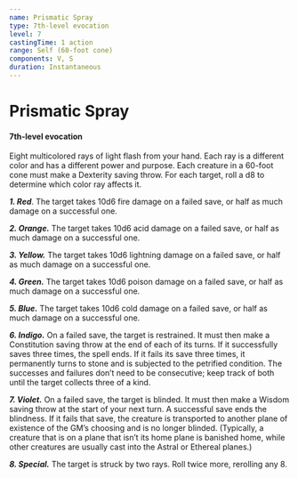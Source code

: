 ```yaml
---
name: Prismatic Spray
type: 7th-level evocation
level: 7
castingTime: 1 action
range: Self (60-foot cone)
components: V, S
duration: Instantaneous
---
```


# Prismatic Spray

#### 7th-level evocation

Eight multicolored rays of light flash from your hand. Each ray is a different color and has a different power and purpose. Each creature in a 60-foot cone must make a Dexterity saving throw. For each target, roll a d8 to determine which color ray affects it.

_**1\. Red**_. The target takes 10d6 fire damage on a failed save, or half as much damage on a successful one.

_**2\. Orange.**_ The target takes 10d6 acid damage on a failed save, or half as much damage on a successful one.

_**3\. Yellow.**_ The target takes 10d6 lightning damage on a failed save, or half as much damage on a successful one.

_**4\. Green.**_ The target takes 10d6 poison damage on a failed save, or half as much damage on a successful one.

_**5\. Blue.**_ The target takes 10d6 cold damage on a failed save, or half as much damage on a successful one.

_**6\. Indigo.**_ On a failed save, the target is restrained. It must then make a Constitution saving throw at the end of each of its turns. If it successfully saves three times, the spell ends. If it fails its save three times, it permanently turns to stone and is subjected to the petrified condition. The successes and failures don’t need to be consecutive; keep track of both until the target collects three of a kind.

_**7\. Violet.**_ On a failed save, the target is blinded. It must then make a Wisdom saving throw at the start of your next turn. A successful save ends the blindness. If it fails that save, the creature is transported to another plane of existence of the GM’s choosing and is no longer blinded. (Typically, a creature that is on a plane that isn’t its home plane is banished home, while other creatures are usually cast into the Astral or Ethereal planes.)

_**8\. Special.**_ The target is struck by two rays. Roll twice more, rerolling any 8.
